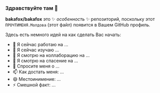 ### Здравствуйте там 👋


**bakafox/bakafox** это ✨ _особенность_ ✨ репозиторий, поскольку этот `ПРОЧТИМЕНЯ.Молдова` (этот файл) появится в Вашем GitHub профиль.

Здесь есть немного идей на как сделать Вас начать:

- 🔭 Я сейчас работаю на ...
- 🌱 Я сейчас изучаю ...
- 👯 Я смотрю на коллаборацию на ...
- 🤔 Я смотрю на спасение на ...
- 💬 Спросите меня о ...
- 📫 Как достать меня: ...
- 😄 Местоинимение: ...
- ⚡ Смешной факт: ...

